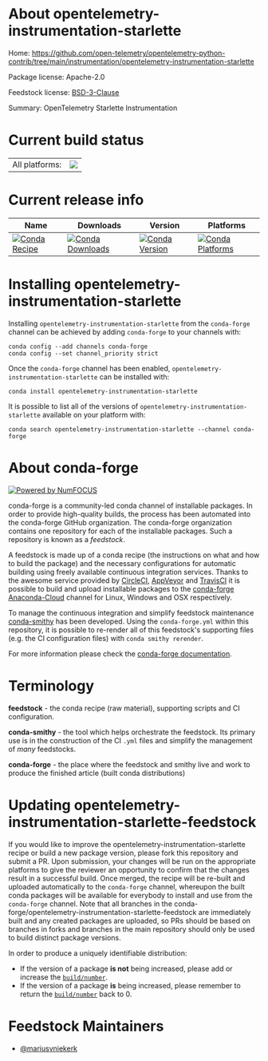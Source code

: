 About opentelemetry-instrumentation-starlette
=============================================

Home: https://github.com/open-telemetry/opentelemetry-python-contrib/tree/main/instrumentation/opentelemetry-instrumentation-starlette

Package license: Apache-2.0

Feedstock license: [BSD-3-Clause](https://github.com/conda-forge/opentelemetry-instrumentation-starlette-feedstock/blob/master/LICENSE.txt)

Summary: OpenTelemetry Starlette Instrumentation

Current build status
====================


<table><tr><td>All platforms:</td>
    <td>
      <a href="https://dev.azure.com/conda-forge/feedstock-builds/_build/latest?definitionId=13847&branchName=master">
        <img src="https://dev.azure.com/conda-forge/feedstock-builds/_apis/build/status/opentelemetry-instrumentation-starlette-feedstock?branchName=master">
      </a>
    </td>
  </tr>
</table>

Current release info
====================

| Name | Downloads | Version | Platforms |
| --- | --- | --- | --- |
| [![Conda Recipe](https://img.shields.io/badge/recipe-opentelemetry--instrumentation--starlette-green.svg)](https://anaconda.org/conda-forge/opentelemetry-instrumentation-starlette) | [![Conda Downloads](https://img.shields.io/conda/dn/conda-forge/opentelemetry-instrumentation-starlette.svg)](https://anaconda.org/conda-forge/opentelemetry-instrumentation-starlette) | [![Conda Version](https://img.shields.io/conda/vn/conda-forge/opentelemetry-instrumentation-starlette.svg)](https://anaconda.org/conda-forge/opentelemetry-instrumentation-starlette) | [![Conda Platforms](https://img.shields.io/conda/pn/conda-forge/opentelemetry-instrumentation-starlette.svg)](https://anaconda.org/conda-forge/opentelemetry-instrumentation-starlette) |

Installing opentelemetry-instrumentation-starlette
==================================================

Installing `opentelemetry-instrumentation-starlette` from the `conda-forge` channel can be achieved by adding `conda-forge` to your channels with:

```
conda config --add channels conda-forge
conda config --set channel_priority strict
```

Once the `conda-forge` channel has been enabled, `opentelemetry-instrumentation-starlette` can be installed with:

```
conda install opentelemetry-instrumentation-starlette
```

It is possible to list all of the versions of `opentelemetry-instrumentation-starlette` available on your platform with:

```
conda search opentelemetry-instrumentation-starlette --channel conda-forge
```


About conda-forge
=================

[![Powered by
NumFOCUS](https://img.shields.io/badge/powered%20by-NumFOCUS-orange.svg?style=flat&colorA=E1523D&colorB=007D8A)](https://numfocus.org)

conda-forge is a community-led conda channel of installable packages.
In order to provide high-quality builds, the process has been automated into the
conda-forge GitHub organization. The conda-forge organization contains one repository
for each of the installable packages. Such a repository is known as a *feedstock*.

A feedstock is made up of a conda recipe (the instructions on what and how to build
the package) and the necessary configurations for automatic building using freely
available continuous integration services. Thanks to the awesome service provided by
[CircleCI](https://circleci.com/), [AppVeyor](https://www.appveyor.com/)
and [TravisCI](https://travis-ci.com/) it is possible to build and upload installable
packages to the [conda-forge](https://anaconda.org/conda-forge)
[Anaconda-Cloud](https://anaconda.org/) channel for Linux, Windows and OSX respectively.

To manage the continuous integration and simplify feedstock maintenance
[conda-smithy](https://github.com/conda-forge/conda-smithy) has been developed.
Using the ``conda-forge.yml`` within this repository, it is possible to re-render all of
this feedstock's supporting files (e.g. the CI configuration files) with ``conda smithy rerender``.

For more information please check the [conda-forge documentation](https://conda-forge.org/docs/).

Terminology
===========

**feedstock** - the conda recipe (raw material), supporting scripts and CI configuration.

**conda-smithy** - the tool which helps orchestrate the feedstock.
                   Its primary use is in the construction of the CI ``.yml`` files
                   and simplify the management of *many* feedstocks.

**conda-forge** - the place where the feedstock and smithy live and work to
                  produce the finished article (built conda distributions)


Updating opentelemetry-instrumentation-starlette-feedstock
==========================================================

If you would like to improve the opentelemetry-instrumentation-starlette recipe or build a new
package version, please fork this repository and submit a PR. Upon submission,
your changes will be run on the appropriate platforms to give the reviewer an
opportunity to confirm that the changes result in a successful build. Once
merged, the recipe will be re-built and uploaded automatically to the
`conda-forge` channel, whereupon the built conda packages will be available for
everybody to install and use from the `conda-forge` channel.
Note that all branches in the conda-forge/opentelemetry-instrumentation-starlette-feedstock are
immediately built and any created packages are uploaded, so PRs should be based
on branches in forks and branches in the main repository should only be used to
build distinct package versions.

In order to produce a uniquely identifiable distribution:
 * If the version of a package **is not** being increased, please add or increase
   the [``build/number``](https://docs.conda.io/projects/conda-build/en/latest/resources/define-metadata.html#build-number-and-string).
 * If the version of a package **is** being increased, please remember to return
   the [``build/number``](https://docs.conda.io/projects/conda-build/en/latest/resources/define-metadata.html#build-number-and-string)
   back to 0.

Feedstock Maintainers
=====================

* [@mariusvniekerk](https://github.com/mariusvniekerk/)

